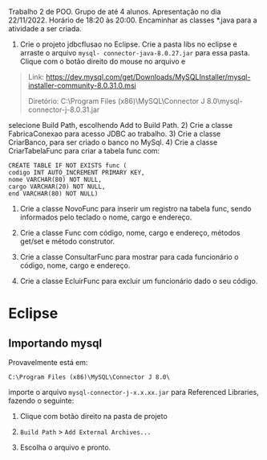 Trabalho 2 de POO.
Grupo de até 4 alunos.
Apresentação no dia 22/11/2022. Horário de 18:20 às 20:00.
Encaminhar as classes *.java para a atividade a ser criada.

1) Crie o projeto jdbcflusao no Eclipse. Crie a pasta libs no eclipse e arraste o arquivo `mysql-
connector-java-8.0.27.jar` para essa pasta. Clique com o botão direito do mouse no arquivo e

> Link: https://dev.mysql.com/get/Downloads/MySQLInstaller/mysql-installer-community-8.0.31.0.msi
>
> Diretório: C:\Program Files (x86)\MySQL\Connector J 8.0\mysql-connector-j-8.0.31.jar

selecione Build Path, escolhendo Add to Build Path.
2) Crie a classe FabricaConexao para acesso JDBC ao trabalho.
3) Crie a classe CriarBanco, para ser criado o banco no MySql.
4) Crie a classe CriarTabelaFunc para criar a tabela func com:

```
CREATE TABLE IF NOT EXISTS func (
codigo INT AUTO_INCREMENT PRIMARY KEY,
nome VARCHAR(80) NOT NULL,
cargo VARCHAR(20) NOT NULL,
end VARCHAR(80) NOT NULL)
```

1) Crie a classe NovoFunc para inserir um registro na tabela func, sendo informados pelo
teclado o nome, cargo e endereço.

6) Crie a classe Func com código, nome, cargo e endereço, métodos get/set e método
construtor.

7) Crie a classe ConsultarFunc para mostrar para cada funcionário o código, nome, cargo e
endereço.

8) Crie a classe EcluirFunc para excluir um funcionário dado o seu código.

# Eclipse

## Importando mysql

Provavelmente está em:

```
C:\Program Files (x86)\MySQL\Connector J 8.0\
``` 

importe o arquivo `mysql-connector-j-x.x.xx.jar` para Referenced Libraries, fazendo o seguinte:

1. Clique com botão direito na pasta de projeto

2. `Build Path` > `Add External Archives...`

3. Escolha o arquivo e pronto.

